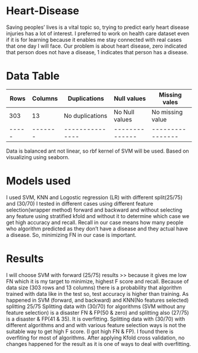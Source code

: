 # Heart-Disease
Saving peoples’ lives is a vital topic so, trying to predict early heart disease injuries has a lot of interest. I preferred to work on health care dataset even if it is for learning because it enables me stay connected with real cases that one day I will face. Our problem is about heart disease, zero indicated that person does not have a disease, 1 indicates that person has a disease.
# Data Table
|Rows|Columns|  Duplications | Null values  |  Missing vales |
-----|-------|---------------|--------------|----------------|
|303 |  13   |No duplications|No Null values|No missing value|
-----|-------|---------------|--------------|----------------|
Data is balanced ant not linear, so rbf kernel of SVM will be used. Based on visualizing using seaborn.

# Models used 
I used SVM, KNN and Logostic regression (LR) with different split(25/75) and (30/70)
I tested in different cases using different feature selection(wrapper method) forward and backward and without selecting any feature using stratified kfold and without it to determine which case we get high accuracy and recall.
Recall in our case means how many people who algorithm predicted as they don’t have a disease and they actual have a disease. So, minimizing FN in our case is important.
# Results
I will choose SVM with forward (25/75) results >> because it gives me low FN which it is my target to minimize, highest F score and recall. Because of data size (303 rows and 13 columns) there is a probability that algorithm trained with data like in the test so, test accuracy is higher than training. As happened in SVM (forward, and backward) and KNN(No features selected) splitting 25/75
Splitting data with (30/70) for algorithms (SVM without any feature selection) is a disaster FN & FP(50 & zero) and splitting also (27/75) is a disaster & FP(41 & 35). It is overfitting.
Splitting data with (30/70) with different algorithms and and with various feature selection ways is not the suitable way to get high F score. (I got high FN & FP).
I found there is overfiting for most of algorithms. After applying Kfold cross validation, no changes happened for the result as it is one of ways to deal with overfitting.
